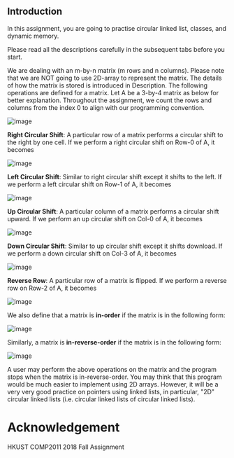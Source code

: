 ## Introduction

In this assignment, you are going to practise circular linked list, classes, and dynamic memory. 

Please read all the descriptions carefully in the subsequent tabs before you start.


We are dealing with an m-by-n matrix (m rows and n columns).
Please note that we are NOT going to use 2D-array to represent the matrix. The details of how the matrix is stored is introduced in Description. 
The following operations are defined for a matrix. Let A be a 3-by-4 matrix as below for better explanation. Throughout the assignment, we count the rows and columns from the index 0 to align with our programming convention.

![image](https://user-images.githubusercontent.com/42372844/49693892-3f57af00-fbba-11e8-9326-1ac06241f12e.png)

**Right Circular Shift**: A particular row of a matrix performs a circular shift to the right by one cell. If we perform a right circular shift on Row-0 of A, it becomes

![image](https://user-images.githubusercontent.com/42372844/49693896-60b89b00-fbba-11e8-8211-583f4c8d256c.png)

**Left Circular Shift**: Similar to right circular shift except it shifts to the left. If we perform a left circular shift on Row-1 of A, it becomes

![image](https://user-images.githubusercontent.com/42372844/49693908-9cebfb80-fbba-11e8-8a35-6db65ca0627c.png)

**Up Circular Shift**: A particular column of a matrix performs a circular shift upward. If we perform an up circular shift on Col-0 of A, it becomes

![image](https://user-images.githubusercontent.com/42372844/49693932-1c79ca80-fbbb-11e8-8485-c59e9b5456d3.png)

**Down Circular Shift**: Similar to up circular shift except it shifts download. If we perform a down circular shift on Col-3 of A, it becomes

![image](https://user-images.githubusercontent.com/42372844/49693936-3adfc600-fbbb-11e8-8bd1-5266de190526.png)

**Reverse Row**: A particular row of a matrix is flipped. If we perform a reverse row on Row-2 of A, it becomes

![image](https://user-images.githubusercontent.com/42372844/49693939-4f23c300-fbbb-11e8-9b00-e3d2d967369e.png)

We also define that a matrix is **in-order** if the matrix is in the following form:

![image](https://user-images.githubusercontent.com/42372844/49693943-7084af00-fbbb-11e8-9c50-76242d99cd2b.png)

Similarly, a matrix is **in-reverse-order** if the matrix is in the following form:

![image](https://user-images.githubusercontent.com/42372844/49693949-81cdbb80-fbbb-11e8-848a-e7678a456d68.png)

A user may perform the above operations on the matrix and the program stops when the matrix is in-reverse-order. You may think that this program would be much easier to implement using 2D arrays. However, it will be a very very good practice on pointers using linked lists, in particular, "2D" circular linked lists (i.e. circular linked lists of circular linked lists).

# Acknowledgement
HKUST COMP2011 2018 Fall Assignment
